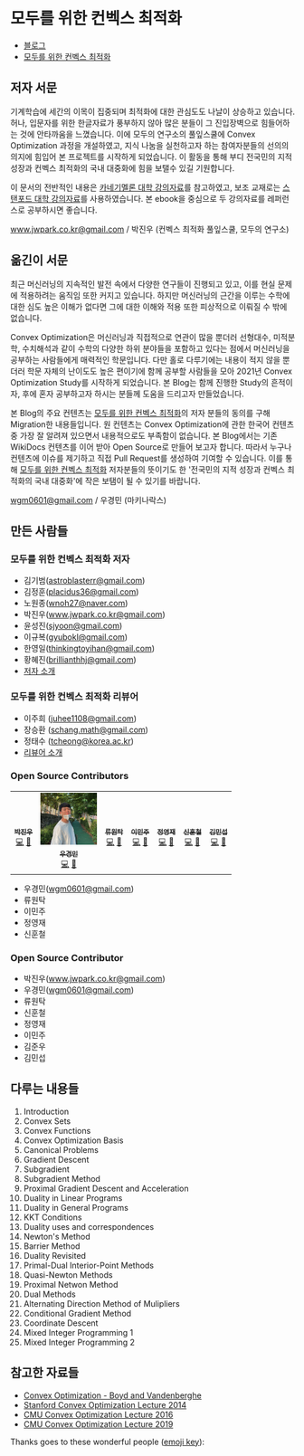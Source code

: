 # 모두를 위한 컨벡스 최적화

- [블로그](<https://convex-optimization-for-all.github.io/>)
- [모두를 위한 컨벡스 최적화](<https://wikidocs.net/book/1896>)

## 저자 서문

기계학습에 세간의 이목이 집중되며 최적화에 대한 관심도도 나날이 상승하고 있습니다. 허나, 입문자를 위한 한글자료가 풍부하지 않아 많은 분들이 그 진입장벽으로 힘들어하는 것에 안타까움을 느꼈습니다. 이에 모두의 연구소의 풀잎스쿨에 Convex Optimization 과정을 개설하였고, 지식 나눔을 실천하고자 하는 참여자분들의 선의의 의지에 힘입어 본 프로젝트를 시작하게 되었습니다. 이 활동을 통해 부디 전국민의 지적 성장과 컨벡스 최적화의 국내 대중화에 힘을 보탤수 있길 기원합니다.

이 문서의 전반적인 내용은 [카네기멜론 대학 강의자료](http://www.stat.cmu.edu/~ryantibs/convexopt-F16/)를 참고하였고, 보조 교재로는 [스탠포드 대학 강의자료](https://web.stanford.edu/~boyd/cvxbook/)를 사용하였습니다. 본 ebook을 중심으로 두 강의자료를 레퍼런스로 공부하시면 좋습니다.

www.jwpark.co.kr@gmail.com / 박진우 (컨벡스 최적화 풀잎스쿨, 모두의 연구소)

## 옮긴이 서문

최근 머신러닝의 지속적인 발전 속에서 다양한 연구들이 진행되고 있고, 이를 현실 문제에 적용하려는 움직임 또한 커지고 있습니다. 하지만 머신러닝의 근간을 이루는 수학에 대한 심도 높은 이해가 없다면 그에 대한 이해와 적용 또한 피상적으로 이뤄질 수 밖에 없습니다.

Convex Optimization은 머신러닝과 직접적으로 연관이 많을 뿐더러 선형대수, 미적분학, 수치해석과 같이 수학의 다양한 하위 분야들을 포함하고 있다는 점에서 머신러닝을 공부하는 사람들에게 매력적인 학문입니다. 다만 홀로 다루기에는 내용이 적지 않을 뿐더러 학문 자체의 난이도도 높은 편이기에 함께 공부할 사람들을 모아 2021년 Convex Optimization Study를 시작하게 되었습니다. 본 Blog는 함께 진행한 Study의 흔적이자, 후에 혼자 공부하고자 하시는 분들께 도움을 드리고자 만들었습니다.

본 Blog의 주요 컨텐츠는 [모두를 위한 컨벡스 최적화](<https://wikidocs.net/book/1896>)의 저자 분들의 동의를 구해 Migration한 내용들입니다. 원 컨텐츠는 Convex Optimization에 관한 한국어 컨텐츠 중 가장 잘 알려져 있으면서 내용적으로도 부족함이 없습니다. 본 Blog에서는 기존 WikiDocs 컨텐츠를 이어 받아 Open Source로 만들어 보고자 합니다. 따라서 누구나 컨텐츠에 이슈를 제기하고 직접 Pull Request를 생성하여 기여할 수 있습니다. 이를 통해 [모두를 위한 컨벡스 최적화](<https://wikidocs.net/book/1896>) 저자분들의 뜻이기도 한 '전국민의 지적 성장과 컨벡스 최적화의 국내 대중화'에 작은 보탬이 될 수 있기를 바랍니다.

wgm0601@gmail.com / 우경민 (마키나락스)

## 만든 사람들

### 모두를 위한 컨벡스 최적화 저자

- 김기범(astroblasterr@gmail.com)
- 김정훈(placidus36@gmail.com)
- 노원종(wnoh27@naver.com)
- 박진우(www.jwpark.co.kr@gmail.com)
- 윤성진(sjyoon@gmail.com)
- 이규복(gyubokl@gmail.com)
- 한영일(thinkingtoyihan@gmail.com)
- 황혜진(brillianthhj@gmail.com)
- [저자 소개](<https://wikidocs.net/17197>)

### 모두를 위한 컨벡스 최적화 리뷰어

- 이주희 (juhee1108@gmail.com)
- 장승환 (schang.math@gmail.com)
- 정태수 (tcheong@korea.ac.kr)
- [리뷰어 소개](<https://wikidocs.net/17197>)

### Open Source Contributors

<!-- ALL-CONTRIBUTORS-LIST:START - Do not remove or modify this section -->
<!-- prettier-ignore-start -->
<!-- markdownlint-disable -->
<table>
  <tr>
    <td align="center">
      <a href="">
        <img src="" width="100px;" alt=""/>
        <br />
        <sub><b>박진우</b></sub></a>
        <br />
        <a href="" title="Code">💻</a> 
        <a href="" title="Documentation">📖</a>
    </td>
    <td align="center">
      <a href="https://www.linkedin.com/in/enfow/">
        <img src="./img/profile/kyeongmin-woo.png" width="100px;" alt=""/>
        <br />
        <sub><b>우경민</b></sub></a>
        <br />
        <a href="https://github.com/enfow/" title="Code">💻</a> 
        <a href="https://www.linkedin.com/in/enfow/" title="Documentation">📖</a>
    </td>
    <td align="center">
      <a href="">
        <img src="" width="100px;" alt=""/>
        <br />
        <sub><b>류원탁</b></sub></a>
        <br />
        <a href="" title="Code">💻</a> 
        <a href="" title="Documentation">📖</a>
    </td>
    <td align="center">
      <a href="">
        <img src="" width="100px;" alt=""/>
        <br />
        <sub><b>이민주</b></sub></a>
        <br />
        <a href="" title="Code">💻</a> 
        <a href="" title="Documentation">📖</a>
    </td>
    <td align="center">
      <a href="">
        <img src="" width="100px;" alt=""/>
        <br />
        <sub><b>정영재</b></sub></a>
        <br />
        <a href="" title="Code">💻</a> 
        <a href="" title="Documentation">📖</a>
    </td>
    <td align="center">
      <a href="">
        <img src="" width="100px;" alt=""/>
        <br />
        <sub><b>신훈철</b></sub></a>
        <br />
        <a href="" title="Code">💻</a> 
        <a href="" title="Documentation">📖</a>
    </td>
    <td align="center">
      <a href="">
        <img src="" width="100px;" alt=""/>
        <br />
        <sub><b>김민섭</b></sub></a>
        <br />
        <a href="" title="Code">💻</a> 
        <a href="" title="Documentation">📖</a>
    </td>
  </tr>
</table>

<!-- markdownlint-enable -->
<!-- prettier-ignore-end -->
<!-- ALL-CONTRIBUTORS-LIST:END -->

- 우경민(wgm0601@gmail.com)
- 류원탁
- 이민주
- 정영재
- 신훈철

### Open Source Contributor

- 박진우(www.jwpark.co.kr@gmail.com)
- 우경민(wgm0601@gmail.com)
- 류원탁
- 신훈철
- 정영재
- 이민주
- 김준우
- 김민섭


## 다루는 내용들

1. Introduction
2. Convex Sets
3. Convex Functions
4. Convex Optimization Basis
5. Canonical Problems
6. Gradient Descent
7. Subgradient
8. Subgradient Method
9. Proximal Gradient Descent and Acceleration
10. Duality in Linear Programs
11. Duality in General Programs
12. KKT Conditions
13. Duality uses and correspondences
14. Newton's Method
15. Barrier Method
16. Duality Revisited
17. Primal-Dual Interior-Point Methods
18. Quasi-Newton Methods
19. Proximal Netwon Method
20. Dual Methods
21. Alternating Direction Method of Mulipliers
22. Conditional Gradient Method
23. Coordinate Descent
24. Mixed Integer Programming 1
25. Mixed Integer Programming 2

## 참고한 자료들

- [Convex Optimization - Boyd and Vandenberghe](<https://web.stanford.edu/~boyd/cvxbook/>)
- [Stanford Convex Optimization Lecture 2014](<https://www.youtube.com/playlist?list=PL3940DD956CDF0622>)
- [CMU Convex Optimization Lecture 2016](<http://www.stat.cmu.edu/~ryantibs/convexopt-F16/>)
- [CMU Convex Optimization Lecture 2019](<http://www.stat.cmu.edu/~ryantibs/convexopt/>)


Thanks goes to these wonderful people ([emoji key](https://allcontributors.org/docs/en/emoji-key)):